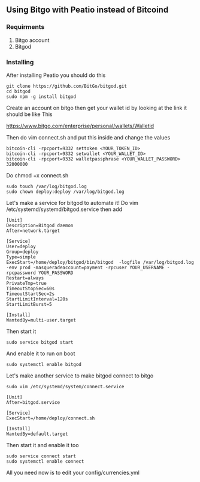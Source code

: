 ## Using Bitgo with Peatio instead of Bitcoind

### Requirments
1. Bitgo account
2. Bitgod 

### Installing
After installing Peatio you should do this

    git clone https://github.com/BitGo/bitgod.git
    cd bitgod
    sudo npm -g install bitgod

Create an account on bitgo then get your wallet id by looking at the link it should be like This

https://www.bitgo.com/enterprise/personal/wallets/Walletid

Then do vim connect.sh and put this inside and change the values
    
    bitcoin-cli -rpcport=9332 settoken <YOUR_TOKEN_ID>
    bitcoin-cli -rpcport=9332 setwallet <YOUR_WALLET_ID>
    bitcoin-cli -rpcport=9332 walletpassphrase <YOUR_WALLET_PASSWORD> 32000000

Do chmod +x connect.sh

    sudo touch /var/log/bitgod.log
    sudo chown deploy:deploy /var/log/bitgod.log

Let's make a service for bitgod to automate it!
Do vim /etc/systemd/systemd/bitgod.service then add 

    [Unit]
    Description=Bitgod daemon
    After=network.target

    [Service]
    User=deploy
    Group=deploy
    Type=simple
    ExecStart=/home/deploy/bitgod/bin/bitgod  -logfile /var/log/bitgod.log -env prod -masqueradeaccount=payment -rpcuser YOUR_USERNAME -rpcpassword YOUR_PASSWORD
    Restart=always
    PrivateTmp=true
    TimeoutStopSec=60s
    TimeoutStartSec=2s
    StartLimitInterval=120s
    StartLimitBurst=5

    [Install]
    WantedBy=multi-user.target

Then start it
    
    sudo service bitgod start

And enable it to run on boot
    
    sudo systemctl enable bitgod

Let's make another service to make bitgod connect to bitgo
    
    sudo vim /etc/systemd/system/connect.service

    [Unit]
    After=bitgod.service

    [Service]
    ExecStart=/home/deploy/connect.sh

    [Install]
    WantedBy=default.target

Then start it and enable it too

    sudo service connect start
    sudo systemctl enable connect

All you need now is to edit your config/currencies.yml